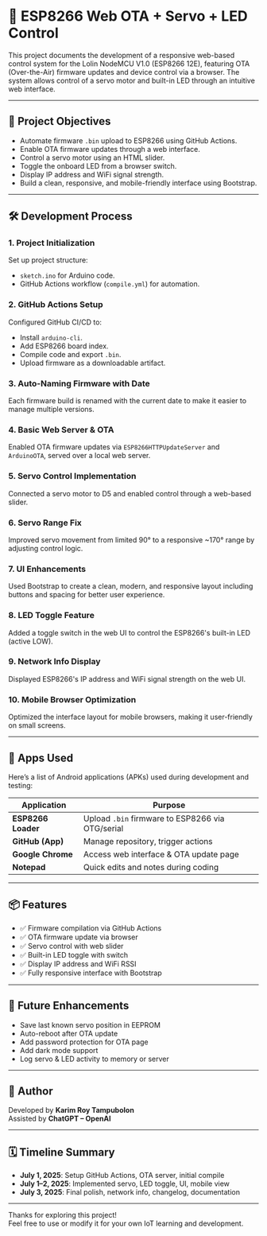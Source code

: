 # 🚀 ESP8266 Web OTA + Servo + LED Control

This project documents the development of a responsive web-based control system for the Lolin NodeMCU V1.0 (ESP8266 12E), featuring OTA (Over-the-Air) firmware updates and device control via a browser. The system allows control of a servo motor and built-in LED through an intuitive web interface.

---

## 📌 Project Objectives

- Automate firmware `.bin` upload to ESP8266 using GitHub Actions.
- Enable OTA firmware updates through a web interface.
- Control a servo motor using an HTML slider.
- Toggle the onboard LED from a browser switch.
- Display IP address and WiFi signal strength.
- Build a clean, responsive, and mobile-friendly interface using Bootstrap.

---

## 🛠️ Development Process

### 1. Project Initialization
Set up project structure:
- `sketch.ino` for Arduino code.
- GitHub Actions workflow (`compile.yml`) for automation.

### 2. GitHub Actions Setup
Configured GitHub CI/CD to:
- Install `arduino-cli`.
- Add ESP8266 board index.
- Compile code and export `.bin`.
- Upload firmware as a downloadable artifact.

### 3. Auto-Naming Firmware with Date
Each firmware build is renamed with the current date to make it easier to manage multiple versions.

### 4. Basic Web Server & OTA
Enabled OTA firmware updates via `ESP8266HTTPUpdateServer` and `ArduinoOTA`, served over a local web server.

### 5. Servo Control Implementation
Connected a servo motor to D5 and enabled control through a web-based slider.

### 6. Servo Range Fix
Improved servo movement from limited 90° to a responsive ~170° range by adjusting control logic.

### 7. UI Enhancements
Used Bootstrap to create a clean, modern, and responsive layout including buttons and spacing for better user experience.

### 8. LED Toggle Feature
Added a toggle switch in the web UI to control the ESP8266's built-in LED (active LOW).

### 9. Network Info Display
Displayed ESP8266's IP address and WiFi signal strength on the web UI.

### 10. Mobile Browser Optimization
Optimized the interface layout for mobile browsers, making it user-friendly on small screens.

---

## 📱 Apps Used

Here’s a list of Android applications (APKs) used during development and testing:

| Application      | Purpose                                 |
|------------------|------------------------------------------|
| **ESP8266 Loader** | Upload `.bin` firmware to ESP8266 via OTG/serial |
| **GitHub (App)**  | Manage repository, trigger actions      |
| **Google Chrome** | Access web interface & OTA update page  |
| **Notepad**       | Quick edits and notes during coding     |

---

## 📦 Features

- ✅ Firmware compilation via GitHub Actions
- ✅ OTA firmware update via browser
- ✅ Servo control with web slider
- ✅ Built-in LED toggle with switch
- ✅ Display IP address and WiFi RSSI
- ✅ Fully responsive interface with Bootstrap

---

## 🔮 Future Enhancements

- Save last known servo position in EEPROM
- Auto-reboot after OTA update
- Add password protection for OTA page
- Add dark mode support
- Log servo & LED activity to memory or server

---

## 👤 Author

Developed by **Karim Roy Tampubolon**  
Assisted by **ChatGPT – OpenAI**

---

## 🗓️ Timeline Summary

- **July 1, 2025**: Setup GitHub Actions, OTA server, initial compile
- **July 1–2, 2025**: Implemented servo, LED toggle, UI, mobile view
- **July 3, 2025**: Final polish, network info, changelog, documentation

---

Thanks for exploring this project!  
Feel free to use or modify it for your own IoT learning and development.
